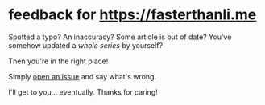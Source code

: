 # feedback for <https://fasterthanli.me>

Spotted a typo? An inaccuracy? Some article is out of date? You've somehow
updated a _whole series_ by yourself?

Then you're in the right place!

Simply [open an issue](https://github.com/bearcove/feedback/issues/new) and say
what's wrong.

I'll get to you... eventually. Thanks for caring!
